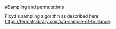 #Sampling and permutations

Floyd's sampling algorithm as described here: https://fermatslibrary.com/s/a-sample-of-brilliance.
